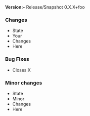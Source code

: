 **Version:-** Release/Snapshot 0.X.X+foo

### Changes
* State
* Your
* Changes
* Here

### Bug Fixes
* Closes X

### Minor changes
* State
* Minor
* Changes
* Here

